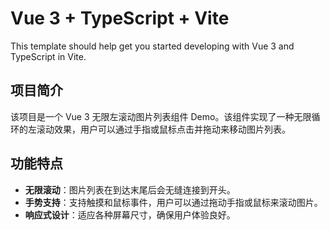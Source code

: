# Vue 3 + TypeScript + Vite

This template should help get you started developing with Vue 3 and TypeScript in Vite.

## 项目简介

该项目是一个 Vue 3 无限左滚动图片列表组件 Demo。该组件实现了一种无限循环的左滚动效果，用户可以通过手指或鼠标点击并拖动来移动图片列表。

## 功能特点

- **无限滚动**：图片列表在到达末尾后会无缝连接到开头。
- **手势支持**：支持触摸和鼠标事件，用户可以通过拖动手指或鼠标来滚动图片。
- **响应式设计**：适应各种屏幕尺寸，确保用户体验良好。